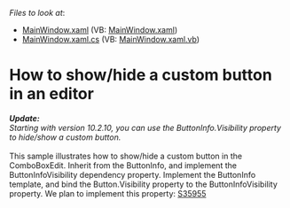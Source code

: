 <!-- default file list -->
*Files to look at*:

* [MainWindow.xaml](./CS/WpfApplication17/MainWindow.xaml) (VB: [MainWindow.xaml](./VB/WpfApplication17/MainWindow.xaml))
* [MainWindow.xaml.cs](./CS/WpfApplication17/MainWindow.xaml.cs) (VB: [MainWindow.xaml.vb](./VB/WpfApplication17/MainWindow.xaml.vb))
<!-- default file list end -->
# How to show/hide a custom button in an editor


<p><em><strong>Update:<br /></strong>Starting with version 10.2.10, you can use the ButtonInfo.Visibility property to hide/show a custom button.</em><br /><br />This sample illustrates how to show/hide a custom button in the ComboBoxEdit. Inherit from the ButtonInfo, and implement the ButtonInfoVisibility dependency property. Implement the ButtonInfo template, and bind the Button.Visibility property to the ButtonInfoVisibility property. We plan to implement this property: <a href="https://www.devexpress.com/Support/Center/p/S35955">S35955</a></p>

<br/>


